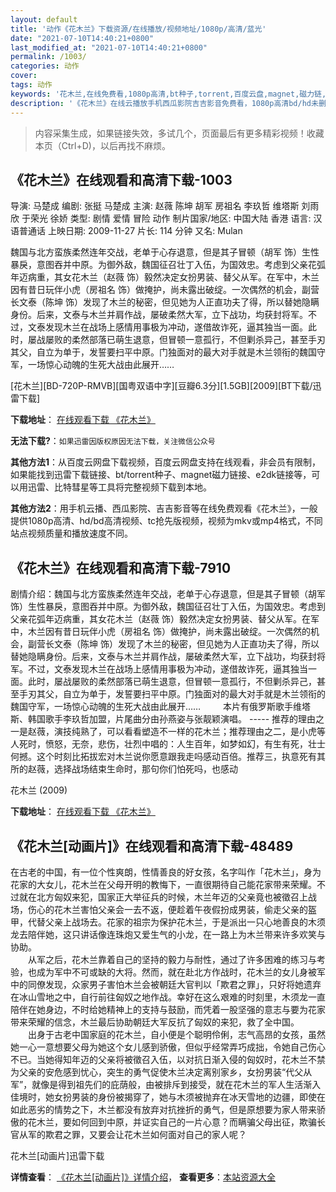```yaml
---
layout: default
title: '动作《花木兰》下载资源/在线播放/视频地址/1080p/高清/蓝光'
date: "2021-07-10T14:40:21+0800"
last_modified_at: "2021-07-10T14:40:21+0800"
permalink: /1003/
categories: 动作
cover:
tags: 动作
keywords: '花木兰,在线免费看,1080p高清,bt种子,torrent,百度云盘,magnet,磁力链,迅雷下载资源'
description: '《花木兰》在线云播放手机西瓜影院吉吉影音免费看，1080p高清bd/hd未删减完整版和tc抢先枪版，mkv/mp4格式，附带bt/torrent种子、magnet/磁力链、百度云盘、网盘资源迅雷下载链接'
---
```


>内容采集生成，如果链接失效，多试几个，页面最后有更多精彩视频！收藏本页（Ctrl+D)，以后再找不麻烦。


## 《花木兰》在线观看和高清下载-1003

导演: 马楚成 编剧: 张挺 马楚成 主演: 赵薇 陈坤 胡军 房祖名 李玖哲 维塔斯 刘雨欣 于荣光 徐娇 类型: 剧情 爱情 冒险 动作 制片国家/地区: 中国大陆 香港 语言: 汉语普通话 上映日期: 2009-11-27 片长: 114 分钟 又名: Mulan

魏国与北方蛮族柔然连年交战，老单于心存退意，但是其子冒顿（胡军 饰）生性暴戾，意图吞并中原。为御外敌，魏国征召壮丁入伍，为国效忠。考虑到父亲花弧年迈病重，其女花木兰（赵薇 饰）毅然决定女扮男装、替父从军。在军中，木兰因有昔日玩伴小虎（房祖名 饰）做掩护，尚未露出破绽。一次偶然的机会，副营长文泰（陈坤 饰）发现了木兰的秘密，但见她为人正直功夫了得，所以替她隐瞒身份。后来，文泰与木兰并肩作战，屡破柔然大军，立下战功，均获封将军。不过，文泰发现木兰在战场上感情用事极为冲动，遂借故诈死，逼其独当一面。此时，屡战屡败的柔然部落已萌生退意，但冒顿一意孤行，不但剿杀异己，甚至手刃其父，自立为单于，发誓要扫平中原。门独面对的最大对手就是木兰领衔的魏国守军，一场惊心动魄的生死大战由此展开……


[花木兰][BD-720P-RMVB][国粤双语中字][豆瓣6.3分][1.5GB][2009][BT下载/迅雷下载]

**下载地址**： [在线观看下载 《花木兰》](https://www.btdx8.com/torrent/mulan_2009.html) 


**无法下载?**：`如果迅雷因版权原因无法下载，关注微信公众号 `

**其他方法1**：从百度云网盘下载视频，百度云网盘支持在线观看，非会员有限制，如果能找到迅雷下载链接、bt/torrent种子、magnet磁力链接、e2dk链接等，可以用迅雷、比特彗星等工具将完整视频下载到本地。

**其他方法2**：用手机云播、西瓜影院、吉吉影音等在线免费观看《花木兰》，一般提供1080p高清、hd/bd高清视频、tc抢先版视频，视频为mkv或mp4格式，不同站点视频质量和播放速度不同。


## 《花木兰》在线观看和高清下载-7910

剧情介绍：魏国与北方蛮族柔然连年交战，老单于心存退意，但是其子冒顿（胡军 饰）生性暴戾，意图吞并中原。为御外敌，魏国征召壮丁入伍，为国效忠。考虑到父亲花弧年迈病重，其女花木兰（赵薇 饰）毅然决定女扮男装、替父从军。在军中，木兰因有昔日玩伴小虎（房祖名 饰）做掩护，尚未露出破绽。一次偶然的机会，副营长文泰（陈坤 饰）发现了木兰的秘密，但见她为人正直功夫了得，所以替她隐瞒身份。后来，文泰与木兰并肩作战，屡破柔然大军，立下战功，均获封将军。不过，文泰发现木兰在战场上感情用事极为冲动，遂借故诈死，逼其独当一面。此时，屡战屡败的柔然部落已萌生退意，但冒顿一意孤行，不但剿杀异己，甚至手刃其父，自立为单于，发誓要扫平中原。门独面对的最大对手就是木兰领衔的魏国守军，一场惊心动魄的生死大战由此展开……  　　本片有俄罗斯歌手维塔斯、韩国歌手李玖哲加盟，片尾曲分由孙燕姿与张靓颖演唱。 ----- 推荐的理由之一是赵薇，演技纯熟了，可以看看塑造不一样的花木兰；推荐理由之二，是小虎等人死时，愤怒，无奈，悲伤，壮烈中唱的：人生百年，如梦如幻，有生有死，壮士何撼。这个时刻比拓拔宏对木兰说你愿意跟我走吗感动百倍。推荐三，执意死有其所的赵薇，选择战场结束生命时，那句你们怕死吗，也感动


花木兰 (2009)

**下载地址**： [在线观看下载 《花木兰》](https://www.btbtdy.me/btdy/dy5268.html) 


## 《花木兰[动画片]》在线观看和高清下载-48489

在古老的中国，有一位个性爽朗，性情善良的好女孩，名字叫作「花木兰」，身为花家的大女儿，花木兰在父母开明的教悔下，一直很期待自己能花家带来荣耀。不过就在北方匈奴来犯，国家正大举征兵的时候，木兰年迈的父亲竟也被徵召上战场，伤心的花木兰害怕父亲会一去不返，便趁着午夜假扮成男装，偷走父亲的盔甲，代替父亲上战场去。花家的祖宗为保护花木兰，于是派出一只心地善良的木须龙去陪伴她，这只讲话像连珠炮又爱生气的小龙，在一路上为木兰带来许多欢笑与协助。<br />　　从军之后，花木兰靠着自己的坚持的毅力与耐性，通过了许多困难的练习与考验，也成为军中不可或缺的大将。然而，就在赴北方作战时，花木兰的女儿身被军中的同僚发现，众家男子害怕木兰会被朝廷大官判以「欺君之罪」，只好将她遗弃在冰山雪地之中，自行前往匈奴之地作战。幸好在这么艰难的时刻里，木须龙一直陪伴在她身边，不时给她精神上的支持与鼓励，而凭着一股坚强的意志与要为花家带来荣耀的信念，木兰最后协助朝廷大军反抗了匈奴的来犯，救了全中国。<br />　　出身于古老中国家庭的花木兰，自小便是个聪明伶俐，志气高昂的女孩，虽然她一心一意想要父母为她这个女儿感到骄傲，但似乎经常弄巧成拙，令她自己伤心不已。当她得知年迈的父亲将被徵召入伍，以对抗日渐入侵的匈奴时，花木兰不禁为父亲的安危感到忧心，突生的勇气促使木兰决定离别家乡，女扮男装&ldquo;代父从军”，就像是得到祖先们的庇荫般，由被排斥到接受，就在花木兰的军人生活渐入佳境时，她女扮男装的身份被揭穿了，她与木须被抛弃在冰天雪地的边疆，即使在如此恶劣的情势之下，木兰都没有放弃对抗挫折的勇气，但是原想要为家人带来骄傲的花木兰，要如何回到中原，并证实自己的一片心意？而瞒骗父母出征，欺骗长官从军的欺君之罪，又要会让花木兰如何面对自己的家人呢？


花木兰[动画片]迅雷下载

**详情查看**： [《花木兰[动画片]》详情介绍](/movie/48489/)， **查看更多**：[本站资源大全](/movie/t/all/)

